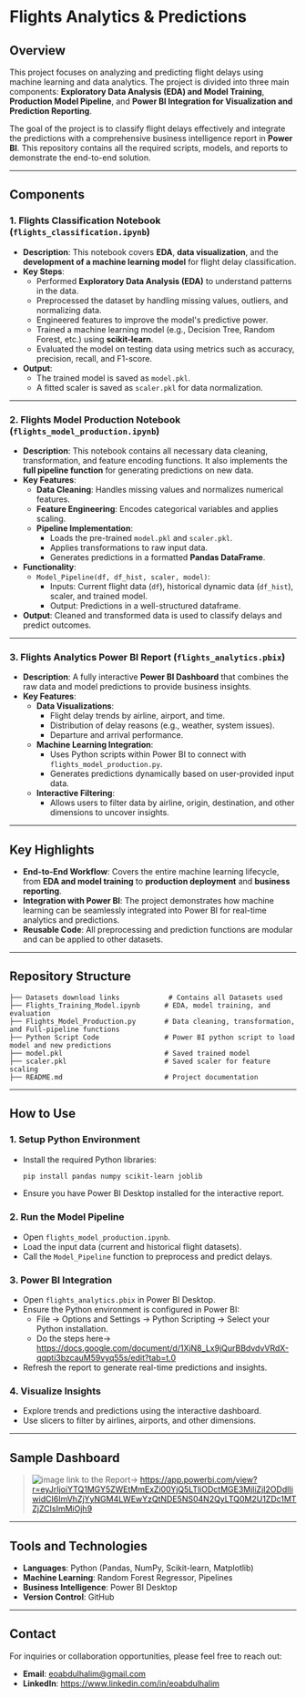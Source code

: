 # Flights Analytics & Predictions

## Overview
This project focuses on analyzing and predicting flight delays using machine learning and data analytics. The project is divided into three main components: **Exploratory Data Analysis (EDA) and Model Training**, **Production Model Pipeline**, and **Power BI Integration for Visualization and Prediction Reporting**.

The goal of the project is to classify flight delays effectively and integrate the predictions with a comprehensive business intelligence report in **Power BI**. This repository contains all the required scripts, models, and reports to demonstrate the end-to-end solution.

---

## Components

### 1. **Flights Classification Notebook (`flights_classification.ipynb`)**
- **Description**: This notebook covers **EDA**, **data visualization**, and the **development of a machine learning model** for flight delay classification.
- **Key Steps**:
  - Performed **Exploratory Data Analysis (EDA)** to understand patterns in the data.
  - Preprocessed the dataset by handling missing values, outliers, and normalizing data.
  - Engineered features to improve the model's predictive power.
  - Trained a machine learning model (e.g., Decision Tree, Random Forest, etc.) using **scikit-learn**.
  - Evaluated the model on testing data using metrics such as accuracy, precision, recall, and F1-score.
- **Output**: 
  - The trained model is saved as `model.pkl`.
  - A fitted scaler is saved as `scaler.pkl` for data normalization.

---

### 2. **Flights Model Production Notebook (`flights_model_production.ipynb`)**
- **Description**: This notebook contains all necessary data cleaning, transformation, and feature encoding functions. It also implements the **full pipeline function** for generating predictions on new data.
- **Key Features**:
  - **Data Cleaning**: Handles missing values and normalizes numerical features.
  - **Feature Engineering**: Encodes categorical variables and applies scaling.
  - **Pipeline Implementation**:
    - Loads the pre-trained `model.pkl` and `scaler.pkl`.
    - Applies transformations to raw input data.
    - Generates predictions in a formatted **Pandas DataFrame**.
- **Functionality**:
  - `Model_Pipeline(df, df_hist, scaler, model)`: 
    - Inputs: Current flight data (`df`), historical dynamic data (`df_hist`), scaler, and trained model.
    - Output: Predictions in a well-structured dataframe.
- **Output**: Cleaned and transformed data is used to classify delays and predict outcomes.

---

### 3. **Flights Analytics Power BI Report (`flights_analytics.pbix`)**
- **Description**: A fully interactive **Power BI Dashboard** that combines the raw data and model predictions to provide business insights.
- **Key Features**:
  - **Data Visualizations**:
    - Flight delay trends by airline, airport, and time.
    - Distribution of delay reasons (e.g., weather, system issues).
    - Departure and arrival performance.
  - **Machine Learning Integration**:
    - Uses Python scripts within Power BI to connect with `flights_model_production.py`.
    - Generates predictions dynamically based on user-provided input data.
  - **Interactive Filtering**:
    - Allows users to filter data by airline, origin, destination, and other dimensions to uncover insights.

---

## Key Highlights
- **End-to-End Workflow**: Covers the entire machine learning lifecycle, from **EDA and model training** to **production deployment** and **business reporting**.
- **Integration with Power BI**: The project demonstrates how machine learning can be seamlessly integrated into Power BI for real-time analytics and predictions.
- **Reusable Code**: All preprocessing and prediction functions are modular and can be applied to other datasets.

---

## Repository Structure
```plaintext
├── Datasets download links            # Contains all Datasets used
├── Flights_Training_Model.ipynb      # EDA, model training, and evaluation
├── Flights_Model_Production.py       # Data cleaning, transformation, and Full-pipeline functions
├── Python Script Code                # Power BI python script to load model and new predictions
├── model.pkl                         # Saved trained model
├── scaler.pkl                        # Saved scaler for feature scaling
├── README.md                         # Project documentation
```

---

## How to Use

### 1. **Setup Python Environment**
- Install the required Python libraries:
  ```bash
  pip install pandas numpy scikit-learn joblib
  ```
- Ensure you have Power BI Desktop installed for the interactive report.

### 2. **Run the Model Pipeline**
- Open `flights_model_production.ipynb`.
- Load the input data (current and historical flight datasets).
- Call the `Model_Pipeline` function to preprocess and predict delays.

### 3. **Power BI Integration**
- Open `flights_analytics.pbix` in Power BI Desktop.
- Ensure the Python environment is configured in Power BI:
  - File → Options and Settings → Python Scripting → Select your Python installation.
  - Do the steps here-> https://docs.google.com/document/d/1XjN8_Lx9jQurBBdvdvVRdX-qqpti3bzcauM59vyq55s/edit?tab=t.0
- Refresh the report to generate real-time predictions and insights.

### 4. **Visualize Insights**
- Explore trends and predictions using the interactive dashboard.
- Use slicers to filter by airlines, airports, and other dimensions.

---

## Sample Dashboard
> ![image](https://github.com/user-attachments/assets/b3d66915-f8f8-4403-9dc3-861672c07181)
link to the Report-> https://app.powerbi.com/view?r=eyJrIjoiYTQ1MGY5ZWEtMmExZi00YjQ5LTliODctMGE3MjliZjI2ODdlIiwidCI6ImVhZjYyNGM4LWEwYzQtNDE5NS04N2QyLTQ0M2U1ZDc1MTZjZCIsImMiOjh9
---

## Tools and Technologies
- **Languages**: Python (Pandas, NumPy, Scikit-learn, Matplotlib)
- **Machine Learning**: Random Forest Regressor, Pipelines
- **Business Intelligence**: Power BI Desktop
- **Version Control**: GitHub

---

## Contact
For inquiries or collaboration opportunities, please feel free to reach out:
- **Email**: eoabdulhalim@gmail.com
- **LinkedIn**: https://www.linkedin.com/in/eoabdulhalim
